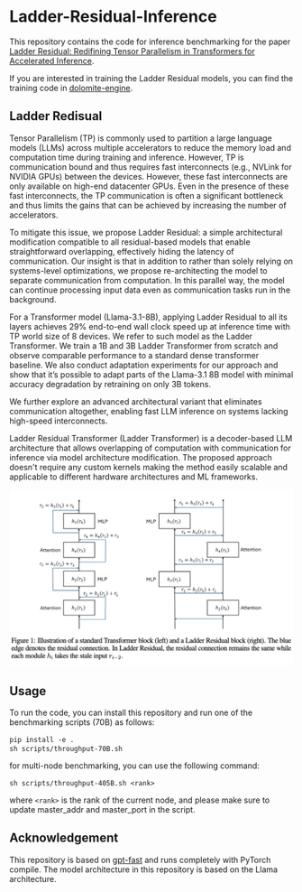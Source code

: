 # Ladder-Residual-Inference
This repository contains the code for inference benchmarking for the paper [Ladder Residual: Redifining Tensor Parallelism in Transformers for Accelerated Inference]().

If you are interested in training the Ladder Residual models, you can find the training code in [dolomite-engine](https://github.com/IBM/dolomite-engine).

## Ladder Redisual
Tensor Parallelism (TP) is commonly used to partition a large language models (LLMs) across multiple accelerators to reduce the memory load and computation time during training and inference. However, TP is communication bound and thus requires fast interconnects (e.g., NVLink for NVIDIA GPUs) between the devices. However, these fast interconnects are only available on high-end datacenter GPUs. Even in the presence of these fast interconnects, the TP communication is often a significant bottleneck and thus limits the gains that can be achieved by increasing the number of accelerators.

To mitigate this issue, we propose Ladder Residual: a simple architectural modification compatible to all residual-based models that enable straightforward overlapping, effectively hiding the latency of communication. Our insight is that in addition to rather than solely relying on systems-level optimizations, we propose re-architecting the model to separate communication from computation. In this parallel way, the model can continue processing input data even as communication tasks run in the background.

For a Transformer model (Llama-3.1-8B), applying Ladder Residual to all its layers achieves 29% end-to-end wall clock speed up at inference time with TP world size of 8 devices. We refer to such model as the Ladder Transformer. We train a 1B and 3B Ladder Transformer from scratch and observe comparable performance to a standard dense transformer baseline. We also conduct adaptation experiments for our approach and show that it’s possible to adapt parts of the Llama-3.1 8B model with minimal accuracy degradation by retraining on only 3B tokens. 

We further explore an advanced architectural variant that eliminates communication altogether, enabling fast LLM inference on systems lacking high-speed interconnects.

Ladder Residual Transformer (Ladder Transformer) is a decoder-based LLM architecture that allows overlapping of computation with communication for inference via model architecture modification. The proposed approach doesn't require any custom kernels making the method easily scalable and applicable to different hardware architectures and ML frameworks.

![image](./assets/architecture.png)

## Usage
To run the code, you can install this repository and run one of the benchmarking scripts (70B) as follows:
```shell
pip install -e .
sh scripts/throughput-70B.sh
```
for multi-node benchmarking, you can use the following command:
```shell
sh scripts/throughput-405B.sh <rank>
```
where `<rank>` is the rank of the current node, and please make sure to update master_addr and master_port in the script.

## Acknowledgement

This repository is based on [gpt-fast](https://github.com/pytorch-labs/gpt-fast) and runs completely with PyTorch compile. The model architecture in this repository is based on the Llama architecture.
